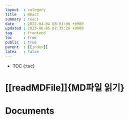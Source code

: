 ```yaml
---
layout  : category 
title   : React 
summary : react 
date    : 2022-04-04 08:03:06 +0900
updated : 2023-06-05 07:35:28 +0900
tag     : frontend 
toc     : true
public  : true
parent  : [[index]] 
latex   : false
---
```

* TOC
{:toc}

# [[readMDFile]]{MD파일 읽기}
# Documents
